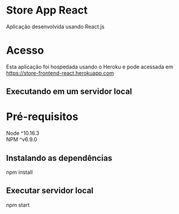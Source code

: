 
# Store App React
Aplicação desenvolvida usando React.js

# Acesso
Esta aplicação foi hospedada usando o Heroku e pode acessada em https://store-frontend-react.herokuapp.com

## Executando em um servidor local
# Pré-requisitos
Node ^10.16.3  
NPM ^v6.9.0

## Instalando as dependências
npm install

## Executar servidor local
npm start

